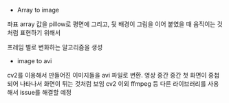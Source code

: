- Array to image

좌표 array 값을 pillow로 평면에 그리고, 뒷 배경이 그림을 이어 붙였을 때 움직이는 것처럼 표현하기 위해서

프레임 별로 변화하는 알고리즘을 생성

- image to avi

cv2를 이용해서 만들어진 이미지들을 avi 파일로 변환.
영상 중간 중간 첫 화면이 중첩되어 나타나서 화면이 튀는 것처럼 보임
cv2 이외 ffmpeg 등 다른 라이브러리를 사용해서 issue를 해결할 예정
